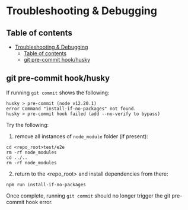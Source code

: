 # Troubleshooting & Debugging

## Table of contents

<!-- TOC -->

- [Troubleshooting & Debugging](#troubleshooting--debugging)
    - [Table of contents](#table-of-contents)
    - [git pre-commit hook/husky](#git-pre-commit-hookhusky)

<!-- /TOC -->

## git pre-commit hook/husky

If running `git commit` shows the following:

```
husky > pre-commit (node v12.20.1)
error Command "install-if-no-packages" not found.
husky > pre-commit hook failed (add --no-verify to bypass)
```

Try the following:

1. remove all instances of `node_module` folder (if present):

```
cd <repo_root>test/e2e
rm -rf node_modules
cd ../..
rm -rf node_modules
```

2. return to the <repo_root> and install dependencies from there:

```
npm run install-if-no-packages
```

Once complete, running `git commit` should no longer trigger the git pre-commit hook error.